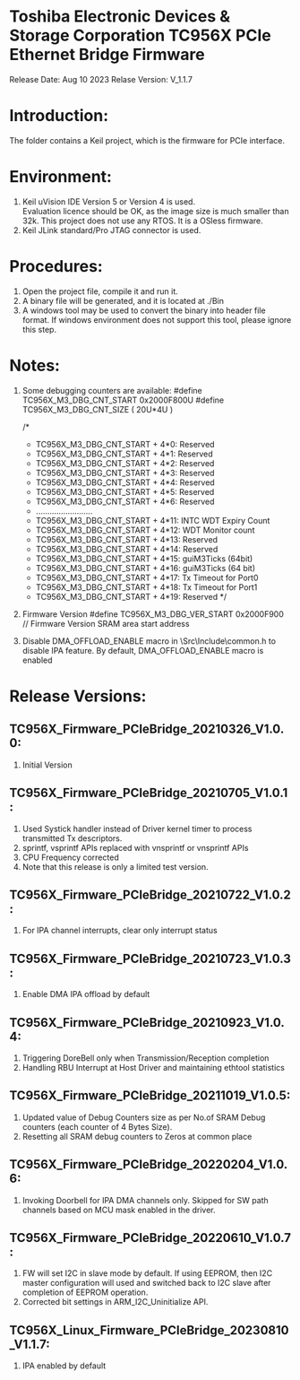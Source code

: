 # Toshiba Electronic Devices & Storage Corporation TC956X PCIe Ethernet Bridge Firmware

Release Date: Aug 10 2023
Relase Version: V_1.1.7


# Introduction:
The folder contains a Keil project, which is the firmware for PCIe interface.

# Environment:
1. Keil uVision IDE Version 5 or Version 4 is used.  
   Evaluation licence should be OK, as the image size is much smaller than 32k. This project does not
   use any RTOS. It is a OSless firmware.
2. Keil JLink standard/Pro JTAG connector is used.

# Procedures:
1. Open the project file, compile it and run it. 
2. A binary file will be generated, and it is located at ./Bin
3. A windows tool may be used to convert the binary into header file format. If windows environment
   does not support this tool, please ignore this step.

#  Notes:
1. Some debugging counters are available:
   #define TC956X_M3_DBG_CNT_START            0x2000F800U
   #define TC956X_M3_DBG_CNT_SIZE             ( 20U*4U )

    /*
    * TC956X_M3_DBG_CNT_START + 4*0:  Reserved
    * TC956X_M3_DBG_CNT_START + 4*1:   Reserved
    * TC956X_M3_DBG_CNT_START + 4*2:   Reserved
    * TC956X_M3_DBG_CNT_START + 4*3:   Reserved
    * TC956X_M3_DBG_CNT_START + 4*4:   Reserved
    * TC956X_M3_DBG_CNT_START + 4*5:   Reserved
    * TC956X_M3_DBG_CNT_START + 4*6:   Reserved
    *   .........................
    * TC956X_M3_DBG_CNT_START + 4*11:  INTC WDT Expiry Count
    * TC956X_M3_DBG_CNT_START + 4*12:  WDT Monitor count
    * TC956X_M3_DBG_CNT_START + 4*13:  Reserved
    * TC956X_M3_DBG_CNT_START + 4*14:  Reserved
    * TC956X_M3_DBG_CNT_START + 4*15:  guiM3Ticks (64bit)
    * TC956X_M3_DBG_CNT_START + 4*16:  guiM3Ticks (64 bit)
    * TC956X_M3_DBG_CNT_START + 4*17:  Tx Timeout for Port0
    * TC956X_M3_DBG_CNT_START + 4*18:  Tx Timeout for Port1
    * TC956X_M3_DBG_CNT_START + 4*19:  Reserved
    */

2. Firmware Version
    #define TC956X_M3_DBG_VER_START      0x2000F900 // Firmware Version SRAM area start address

3. Disable DMA_OFFLOAD_ENABLE macro in \Src\Include\common.h to disable IPA feature.
   By default, DMA_OFFLOAD_ENABLE macro is enabled

# Release Versions:

## TC956X_Firmware_PCIeBridge_20210326_V1.0.0:
1. Initial Version

## TC956X_Firmware_PCIeBridge_20210705_V1.0.1:
1. Used Systick handler instead of Driver kernel timer to process transmitted Tx descriptors.
2. sprintf, vsprintf APIs replaced with vnsprintf or vnsprintf APIs
3. CPU Frequency corrected
4. Note that this release is only a limited test version.

## TC956X_Firmware_PCIeBridge_20210722_V1.0.2:
1. For IPA channel interrupts, clear only interrupt status

## TC956X_Firmware_PCIeBridge_20210723_V1.0.3:
1. Enable DMA IPA offload by default

## TC956X_Firmware_PCIeBridge_20210923_V1.0.4:
1. Triggering DoreBell only when Transmission/Reception completion
2. Handling RBU Interrupt at Host Driver and maintaining ethtool statistics

## TC956X_Firmware_PCIeBridge_20211019_V1.0.5:
1. Updated value of Debug Counters size as per No.of SRAM Debug counters (each counter of 4 Bytes Size).
2. Resetting all SRAM debug counters to Zeros at common place

## TC956X_Firmware_PCIeBridge_20220204_V1.0.6:
1. Invoking Doorbell for IPA DMA channels only. Skipped for SW path channels based on MCU mask enabled in the driver.

## TC956X_Firmware_PCIeBridge_20220610_V1.0.7:
1. FW will set I2C in slave mode by default. If using EEPROM, then I2C master configuration will used and switched back to I2C slave after completion of EEPROM operation.
2. Corrected bit settings in ARM_I2C_Uninitialize API.

## TC956X_Linux_Firmware_PCIeBridge_20230810_V1.1.7:
1. IPA enabled by default
